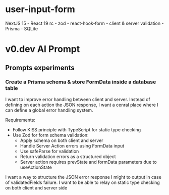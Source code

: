 # user-input-form

NextJS 15 - React 19 rc - zod - react-hook-form - client & server validation - Prisma - SQLite

# v0.dev AI Prompt

## Prompts experiments

### Create a Prisma schema & store FormData inside a database table

I want to improve error handling between client and server. Instead of defining on each action the JSON response, I want a cenral place where I can define a global error handling system. 

Requirements:
- Follow KISS principle with TypeScript for static type checking
- Use Zod for form schema validation:
  - Apply schema on both client and server
  - Handle Server Action errors using FormData input
  - Use safeParse for validation
  - Return validation errors as a structured object
  - Server action requires prevState and formData parameters due to useActionState

I want a way to structure the JSON error response I might to output in case of validatedFields failure. I want to be able to relay on static type checking on both client and server side
